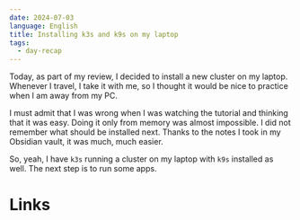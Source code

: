 ```yaml
---
date: 2024-07-03
language: English
title: Installing k3s and k9s on my laptop
tags:
  - day-recap
---
```


Today, as part of my review, I decided to install a new cluster on my laptop. Whenever I travel, I take it with me, so I thought it would be nice to practice when I am away from my PC.

I must admit that I was wrong when I was watching the tutorial and thinking that it was easy. Doing it only from memory was almost impossible. I did not remember what should be installed next. Thanks to the notes I took in my Obsidian vault, it was much, much easier.

So, yeah, I have `k3s` running a cluster on my laptop with `k9s` installed as well. The next step is to run some apps.

# Links


